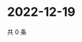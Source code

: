 # 2022-12-19

共 0 条

<!-- BEGIN WEIBO -->
<!-- 最后更新时间 Mon Dec 19 2022 11:00:50 GMT+0800 (China Standard Time) -->

<!-- END WEIBO -->

